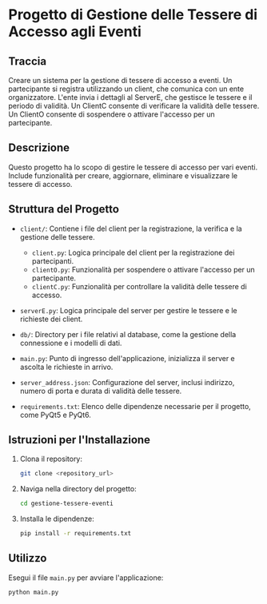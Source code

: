 # Progetto di Gestione delle Tessere di Accesso agli Eventi

## Traccia
Creare un sistema per la gestione di tessere di accesso a eventi. Un partecipante si registra utilizzando un client, che comunica con un ente organizzatore. L'ente invia i dettagli al ServerE, che gestisce le tessere e il periodo di validità.
Un ClientC consente di verificare la validità delle tessere. Un ClientO consente di sospendere o attivare l'accesso per un partecipante.


## Descrizione
Questo progetto ha lo scopo di gestire le tessere di accesso per vari eventi. Include funzionalità per creare, aggiornare, eliminare e visualizzare le tessere di accesso.

## Struttura del Progetto
- `client/`: Contiene i file del client per la registrazione, la verifica e la gestione delle tessere.
  - `client.py`: Logica principale del client per la registrazione dei partecipanti.
  - `clientO.py`: Funzionalità per sospendere o attivare l'accesso per un partecipante.
  - `clientC.py`: Funzionalità per controllare la validità delle tessere di accesso.
  

- `serverE.py`: Logica principale del server per gestire le tessere e le richieste dei client.

- `db/`: Directory per i file relativi al database, come la gestione della connessione e i modelli di dati.

- `main.py`: Punto di ingresso dell'applicazione, inizializza il server e ascolta le richieste in arrivo.

- `server_address.json`: Configurazione del server, inclusi indirizzo, numero di porta e durata di validità delle tessere.

- `requirements.txt`: Elenco delle dipendenze necessarie per il progetto, come PyQt5 e PyQt6.

## Istruzioni per l'Installazione
1. Clona il repository:
    ```sh
    git clone <repository_url>
    ```
2. Naviga nella directory del progetto:
    ```sh
    cd gestione-tessere-eventi
    ```
3. Installa le dipendenze:
    ```sh
    pip install -r requirements.txt
    ```

## Utilizzo
Esegui il file `main.py` per avviare l'applicazione:
```sh
python main.py
```
